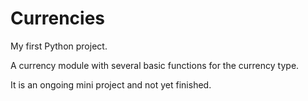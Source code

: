 # Currencies
My first Python project.

A currency module with several basic functions for the currency type.

It is an ongoing mini project and not yet finished.
